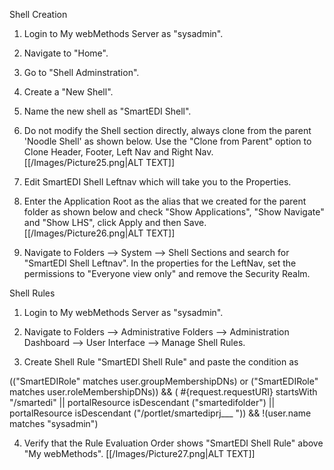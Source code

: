 Shell Creation

1.	Login to My webMethods Server as "sysadmin".	

2.  Navigate to "Home".

3.	Go to "Shell Adminstration".

4.	Create a "New Shell".

5.	Name the new shell as "SmartEDI Shell".

6.	Do not modify the Shell section directly, always clone from the parent 'Noodle Shell' as shown below. Use the "Clone from Parent" option to Clone Header, Footer, Left Nav and Right Nav. 
[[/Images/Picture25.png|ALT TEXT]]

7.	Edit SmartEDI Shell Leftnav which will take you to the Properties.

8.	Enter the Application Root as the alias that we created for the parent folder as shown below and check "Show Applications", "Show Navigate" and "Show LHS", click Apply and then Save.
[[/Images/Picture26.png|ALT TEXT]]

9. Navigate to Folders --> System --> Shell Sections and search for "SmartEDI Shell Leftnav". In the properties for the LeftNav, set the permissions to "Everyone view only" and remove the Security Realm.

Shell Rules

1.	Login to My webMethods Server as "sysadmin".

2. Navigate to Folders --> Administrative Folders --> Administration Dashboard --> User Interface --> Manage Shell Rules. 

3. Create Shell Rule "SmartEDI Shell Rule" and paste the condition as

(("SmartEDIRole" matches user.groupMembershipDNs) or ("SmartEDIRole" matches user.roleMembershipDNs)) &&
 ( #{request.requestURI} startsWith "/smartedi" || portalResource isDescendant ("smartedifolder") ||
portalResource isDescendant ("/portlet/smartediprj___ ")) &&
!(user.name matches "sysadmin")

4. Verify that the Rule Evaluation Order shows "SmartEDI Shell Rule" above "My webMethods".
[[/Images/Picture27.png|ALT TEXT]]
